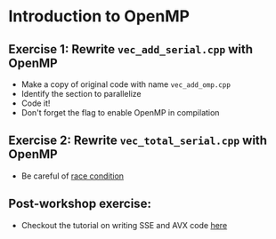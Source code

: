 # Introduction to OpenMP

## Exercise 1: Rewrite `vec_add_serial.cpp` with OpenMP
* Make a copy of original code with name `vec_add_omp.cpp`
* Identify the section to parallelize
* Code it!
* Don't forget the flag to enable OpenMP in compilation

## Exercise 2: Rewrite `vec_total_serial.cpp` with OpenMP
* Be careful of [race condition](https://www.youtube.com/watch?v=7aF0q7NfwfA)

## Post-workshop exercise:
* Checkout the tutorial on writing SSE and AVX code [here](https://tech.io/playgrounds/283/sse-avx-vectorization/what-is-sse-and-avx)
